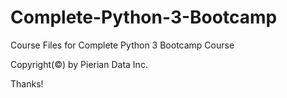 # Complete-Python-3-Bootcamp
Course Files for Complete Python 3 Bootcamp Course 

Copyright(©) by Pierian Data Inc.

Thanks!
